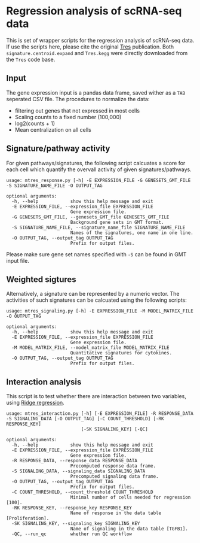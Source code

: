 # Regression analysis of scRNA-seq data

This is set of wrapper scripts for the regression analysis of scRNA-seq data. If use the scripts here, please cite the original [Tres](https://github.com/data2intelligence/Tres) publication. Both `signature.centroid.expand` and `Tres.kegg` were directly downloaded from the `Tres` code base.

## Input
The gene expression input is a pandas data frame, saved wither as a `TAB` seperated CSV file. The procedures to normalize the data:

- filtering out genes that not expressed in most cells
- Scaling counts to a fixed number (100,000)
- log2(counts + 1)
- Mean centralization on all cells

## Signature/pathway activity
For given pathways/signatures, the following script calcuates a score for each cell which quantify the overvall activity of given signatures/pathways.

```
usage: mtres_response.py [-h] -E EXPRESSION_FILE -G GENESETS_GMT_FILE -S SIGNATURE_NAME_FILE -O OUTPUT_TAG

optional arguments:
  -h, --help            show this help message and exit
  -E EXPRESSION_FILE, --expression_file EXPRESSION_FILE
                        Gene expression file.
  -G GENESETS_GMT_FILE, --genesets_GMT_file GENESETS_GMT_FILE
                        Background gene sets in GMT format.
  -S SIGNATURE_NAME_FILE, --signature_name_file SIGNATURE_NAME_FILE
                        Names of the signatures, one name in one line.
  -O OUTPUT_TAG, --output_tag OUTPUT_TAG
                        Prefix for output files.
```

Please make sure gene set names specified with `-S` can be found in GMT input file.

## Weighted sigtures
Alternatively, a signature can be represented by a numeric vector. The activities of such signatures can be calcuated using the following scripts:

```
usage: mtres_signaling.py [-h] -E EXPRESSION_FILE -M MODEL_MATRIX_FILE -O OUTPUT_TAG

optional arguments:
  -h, --help            show this help message and exit
  -E EXPRESSION_FILE, --expression_file EXPRESSION_FILE
                        Gene expression file.
  -M MODEL_MATRIX_FILE, --model_matrix_file MODEL_MATRIX_FILE
                        Quantitative signatures for cytokines.
  -O OUTPUT_TAG, --output_tag OUTPUT_TAG
                        Prefix for output files.
```

## Interaction analysis
This script is to test whether there are interaction between two variables, using [Ridge regression](https://github.com/data2intelligence/ridge_significance).

```
usage: mtres_interaction.py [-h] [-E EXPRESSION_FILE] -R RESPONSE_DATA -S SIGNALING_DATA [-O OUTPUT_TAG] [-C COUNT_THRESHOLD] [-RK RESPONSE_KEY]
                            [-SK SIGNALING_KEY] [-QC]

optional arguments:
  -h, --help            show this help message and exit
  -E EXPRESSION_FILE, --expression_file EXPRESSION_FILE
                        Gene expression file.
  -R RESPONSE_DATA, --response_data RESPONSE_DATA
                        Precomputed response data frame.
  -S SIGNALING_DATA, --signaling_data SIGNALING_DATA
                        Precomputed signaling data frame.
  -O OUTPUT_TAG, --output_tag OUTPUT_TAG
                        Prefix for output files.
  -C COUNT_THRESHOLD, --count_threshold COUNT_THRESHOLD
                        Minimal number of cells needed for regression [100].
  -RK RESPONSE_KEY, --response_key RESPONSE_KEY
                        Name of response in the data table [Proliferation].
  -SK SIGNALING_KEY, --signaling_key SIGNALING_KEY
                        Name of signaling in the data table [TGFB1].
  -QC, --run_qc         whether run QC workflow
```
